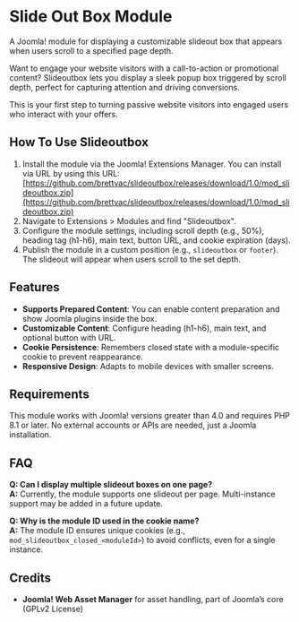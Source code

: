 # Slide Out Box Module
A Joomla! module for displaying a customizable slideout box that appears when users scroll to a specified page depth.

Want to engage your website visitors with a call-to-action or promotional content? Slideoutbox lets you display a sleek popup box triggered by scroll depth, perfect for capturing attention and driving conversions.

This is your first step to turning passive website visitors into engaged users who interact with your offers.

## How To Use Slideoutbox
1. Install the module via the Joomla! Extensions Manager. You can install via URL by using this URL: [https://github.com/brettvac/slideoutbox/releases/download/1.0/mod_slideoutbox.zip](https://github.com/brettvac/slideoutbox/releases/download/1.0/mod_slideoutbox.zip)
2. Navigate to Extensions > Modules and find "Slideoutbox".
3. Configure the module settings, including scroll depth (e.g., 50%), heading tag (h1-h6), main text, button URL, and cookie expiration (days).
4. Publish the module in a custom position (e.g., `slideoutbox` or `footer`). The slideout will appear when users scroll to the set depth.

## Features
- **Supports Prepared Content**: You can enable content preparation and show Joomla plugins inside the box.
- **Customizable Content**: Configure heading (h1-h6), main text, and optional button with URL.
- **Cookie Persistence**: Remembers closed state with a module-specific cookie to prevent reappearance.
- **Responsive Design**: Adapts to mobile devices with smaller screens.

## Requirements
This module works with Joomla! versions greater than 4.0 and requires PHP 8.1 or later.
No external accounts or APIs are needed, just a Joomla installation.

## FAQ
**Q: Can I display multiple slideout boxes on one page?**  
**A:** Currently, the module supports one slideout per page. Multi-instance support may be added in a future update.

**Q: Why is the module ID used in the cookie name?**  
**A:** The module ID ensures unique cookies (e.g., `mod_slideoutbox_closed_<moduleId>`) to avoid conflicts, even for a single instance.

## Credits
- **Joomla! Web Asset Manager** for asset handling, part of Joomla’s core (GPLv2 License)
